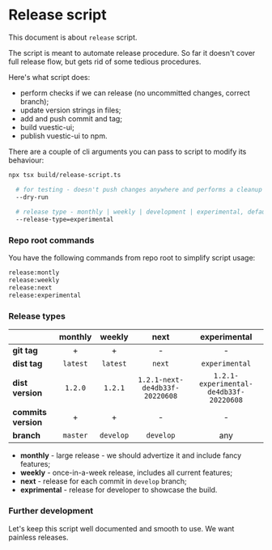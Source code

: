 # Release script

This document is about `release` script.

The script is meant to automate release procedure. So far it doesn't cover full release flow, but gets rid of some tedious procedures.

Here's what script does:

* perform checks if we can release (no uncommitted changes, correct branch);
* update version strings in files;
* add and push commit and tag;
* build vuestic-ui;
* publish vuestic-ui to npm.

There are a couple of cli arguments you can pass to script to modify its behaviour:

```sh
npx tsx build/release-script.ts

  # for testing - doesn't push changes anywhere and performs a cleanup
  --dry-run 
  
  # release type - monthly | weekly | development | experimental, default: experimental
  --release-type=experimental
```

### Repo root commands
You have the following commands from repo root to simplify script usage:

```bash
release:montly
release:weekly
release:next
release:experimental
```

### Release types

|                     | **monthly** | **weekly** |            **next**            |            **experimental**            |
|---------------------|:-----------:|:----------:|:------------------------------:|:--------------------------------------:|
| **git tag**         |      +      |     +      |               -                |                   -                    |
| **dist tag**        |  `latest`   |  `latest`  |             `next`             |             `experimental`             |
| **dist version**    |   `1.2.0`   |  `1.2.1`   | `1.2.1-next-de4db33f-20220608` | `1.2.1-experimental-de4db33f-20220608` |
| **commits version** |      +      |     +      |               -                |                   -                    |
| **branch**          |  `master`   | `develop`  |           `develop`            |                  any                   |

* **monthly** - large release - we should advertize it and include fancy features;
* **weekly** - once-in-a-week release, includes all current features;
* **next** - release for each commit in `develop` branch;
* **exprimental** - release for developer to showcase the build.

### Further development

Let's keep this script well documented and smooth to use. We want painless releases.
